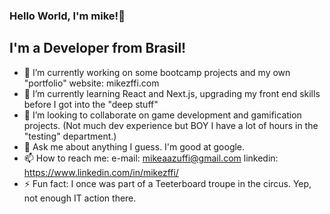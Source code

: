 ### Hello World, I'm mike!👋

## I'm a Developer from Brasil!

- 🔭 I’m currently working on some bootcamp projects and my own "portfolio" website: mikezffi.com
- 🌱 I’m currently learning React and Next.js, upgrading my front end skills before I got into the "deep stuff"
- 👯 I’m looking to collaborate on game development and gamification projects. (Not much dev experience but BOY I have a lot of hours in the "testing" department.)
- 💬 Ask me about anything I guess. I'm good at google.
- 📫 How to reach me: e-mail: mikeaazuffi@gmail.com linkedin: https://www.linkedin.com/in/mikezffi/
- ⚡ Fun fact: I once was part of a Teeterboard troupe in the circus. Yep, not enough IT action there.
